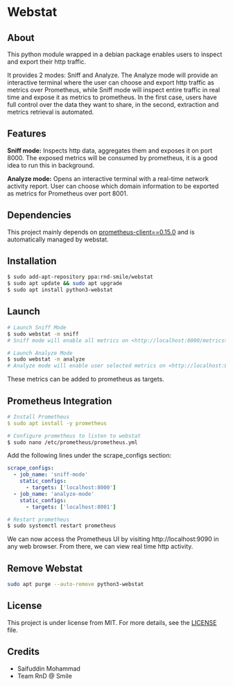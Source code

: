# Webstat

## About ##

This python module wrapped in a debian package enables users to inspect and export their http traffic. 

It provides 2 modes: Sniff and Analyze. The Analyze mode will provide an interactive terminal where the user can choose and export http traffic as metrics over Prometheus, while Sniff mode will inspect entire traffic in real time and expose it as metrics to prometheus. In the first case, users have full control over the data they want to share, in the second, extraction and metrics retrieval is automated.

## Features ##

**Sniff mode:**
Inspects http data, aggregates them and exposes it on port 8000. The exposed metrics will be consumed by prometheus, it is a good idea to run this in background.

**Analyze mode:**
Opens an interactive terminal with a real-time network activity report. User can choose which domain information to be exported as metrics for Prometheus over port 8001.

## Dependencies ##

This project mainly depends on [prometheus-client==0.15.0](https://pypi.org/project/prometheus/) and is automatically managed by webstat.

## Installation ##

```bash
$ sudo add-apt-repository ppa:rnd-smile/webstat
$ sudo apt update && sudo apt upgrade
$ sudo apt install python3-webstat
```

## Launch ##

```bash
# Launch Sniff Mode
$ sudo webstat -m sniff
# Sniff mode will enable all metrics on <http://localhost:8000/metrics>

# Launch Analyze Mode 
$ sudo webstat -m analyze
# Analyze mode will enable user selected metrics on <http://localhost:8001/metrics>
```

These metrics can be added to prometheus as targets.

## Prometheus Integration ##

```yaml
# Install Prometheus
$ sudo apt install -y prometheus
```

```bash
# Configure prometheus to listen to webstat
$ sudo nano /etc/prometheus/prometheus.yml
```

Add the following lines under the scrape_configs section:
```yaml
scrape_configs:
  - job_name: 'sniff-mode'
    static_configs:
      - targets: ['localhost:8000']
  - job_name: 'analyze-mode'
    static_configs:
      - targets: ['localhost:8001']
```

```bash
# Restart prometheus
$ sudo systemctl restart prometheus
```

We can now access the Prometheus UI by visiting http://localhost:9090 in any web browser. From there, we can view real time http activity.

## Remove Webstat ##

```bash
sudo apt purge --auto-remove python3-webstat
```
## License ##

This project is under license from MIT. For more details, see the [LICENSE](LICENSE.md) file.

## Credits

- Saifuddin Mohammad
- Team RnD @ Smile
